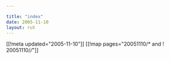 ```yaml
---

title: "index"
date: 2005-11-10
layout: rut
---
```


[[!meta updated="2005-11-10"]]
[[!map pages="20051110/* and ! 20051110/*/*"]]
